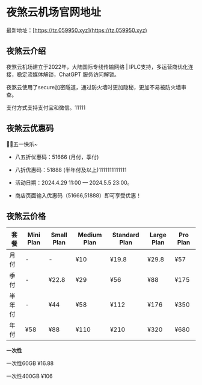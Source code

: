 # 夜煞云机场官网地址

最新地址：[https://tz.059950.xyz](https://tz.059950.xyz)

## 夜煞云介绍

夜煞云机场建立于2022年，大陆国际专线传输网络 | IPLC支持，多运营商优化连接，稳定流媒体解锁，ChatGPT 服务访问解锁。

夜煞云使用了secure加密隧道，通过防火墙时更加隐秘，更加不易被防火墙审查。

支付方式支持支付宝和微信。11111

## 夜煞云优惠码

🥳🥳五一快乐~

- 八五折优惠码：51666    (月付，季付)

- 八折优惠码：51888     (半年付及以上)1111111111111

-  活动日期：2024.4.29  11:00 — 2024.5.5 23:00。

-  商店页面输入优惠码（51666,51888）即可享受优惠！

## 夜煞云价格

|套餐|Mini Plan|Small Plan|Medium Plan|Standard Plan|Large Plan|Pro Plan|
|----|----|----|----|----|----|----|
|月付|-|-|¥10|¥19.8|¥29.8|¥57|
|季付|-|¥22.8|¥29|¥56|¥88|¥175|
|半年付|-|¥44|¥58|¥112|¥176|¥350|
|年付|¥58|¥88|¥110|¥210|¥320|¥680|

**一次性**

一次性60GB ¥16.88

一次性400GB ¥106



